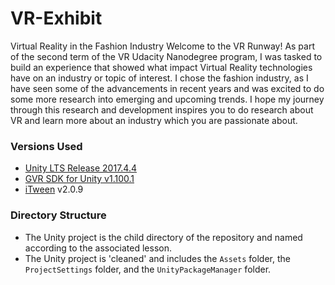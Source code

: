 # VR-Exhibit

Virtual Reality  in the Fashion Industry
Welcome to the VR Runway!
As part of the second term of the VR Udacity Nanodegree program, I was tasked to build an experience that showed what impact Virtual Reality technologies have on an industry or topic of interest. I chose the fashion industry, as I have seen some of the advancements in recent years and was excited to do some more research into emerging and upcoming trends. I hope my journey through this research and development inspires you to do research about VR and learn more about an industry which you are passionate about.


### Versions Used
- [Unity LTS Release 2017.4.4](https://unity3d.com/unity/qa/lts-releases?version=2017.4)
- [GVR SDK for Unity v1.100.1](https://github.com/googlevr/gvr-unity-sdk/releases/tag/v1.100.1)
- [iTween](https://assetstore.unity.com/packages/tools/animation/itween-84) v2.0.9



### Directory Structure
- The Unity project is the child directory of the repository and named according to the associated lesson.
- The Unity project is 'cleaned' and includes the `Assets` folder, the `ProjectSettings` folder, and the `UnityPackageManager` folder.
